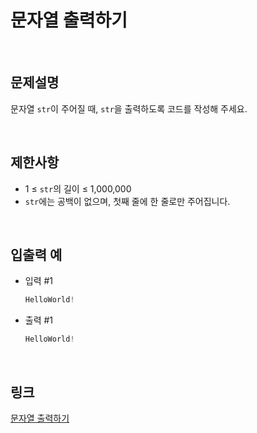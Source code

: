 # 문자열 출력하기

<br>

## 문제설명
문자열 `str`이 주어질 때, `str`을 출력하도록 코드를 작성해 주세요.

<br>

## 제한사항
- 1 ≤ `str`의 길이 ≤ 1,000,000
- `str`에는 공백이 없으며, 첫째 줄에 한 줄로만 주어집니다.

<br>

## 입출력 예
- 입력 #1
    ```java
    HelloWorld!
    ```

- 출력 #1
    ```java
    HelloWorld!
    ```

<br>

## 링크
[문자열 출력하기](https://school.programmers.co.kr/learn/courses/30/lessons/181952)
